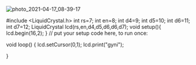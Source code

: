 ![photo_2021-04-17_08-39-17](https://user-images.githubusercontent.com/80913347/115100297-4e548600-9f59-11eb-8f78-9ee64e76b5f5.jpg)

#include <LiquidCrystal.h>
int rs=7;
int en=8;
int d4=9;
int d5=10;
int d6=11;
int d7=12;
LiquidCrystal lcd(rs,en,d4,d5,d6,d6,d7);
void setup(){
lcd.begin(16,2);
}
  // put your setup code here, to run once:



void loop() {
lcd.setCursor(0,1);
lcd.print("gyni");

}
